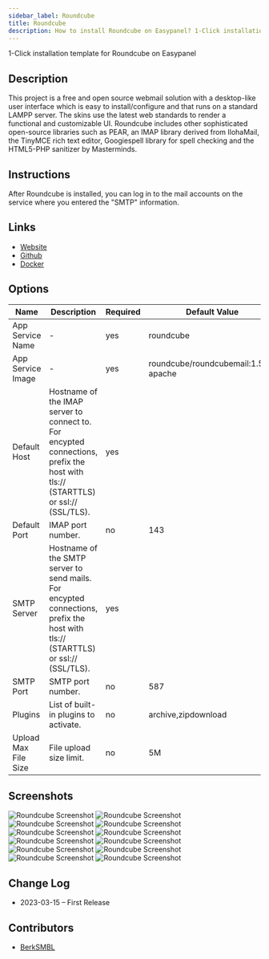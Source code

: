 ```yaml
---
sidebar_label: Roundcube
title: Roundcube
description: How to install Roundcube on Easypanel? 1-Click installation template for Roundcube on Easypanel
---
```


<!-- generated -->

1-Click installation template for Roundcube on Easypanel

## Description

This project is a free and open source webmail solution with a desktop-like user interface which is easy to install/configure and that runs on a standard LAMPP server. The skins use the latest web standards to render a functional and customizable UI. Roundcube includes other sophisticated open-source libraries such as PEAR, an IMAP library derived from IlohaMail, the TinyMCE rich text editor, Googiespell library for spell checking and the HTML5-PHP sanitizer by Masterminds.

## Instructions

After Roundcube is installed, you can log in to the mail accounts on the service where you entered the &quot;SMTP&quot; information.

## Links

- [Website](https://roundcube.net/)
- [Github](https://github.com/roundcube/roundcubemail/)
- [Docker](https://hub.docker.com/r/roundcube/roundcubemail/)

## Options

Name | Description | Required | Default Value
-|-|-|-
App Service Name | - | yes | roundcube
App Service Image | - | yes | roundcube/roundcubemail:1.5.3-apache
Default Host | Hostname of the IMAP server to connect to. For encypted connections, prefix the host with tls:// (STARTTLS) or ssl:// (SSL/TLS). | yes | 
Default Port | IMAP port number. | no | 143
SMTP Server | Hostname of the SMTP server to send mails. For encypted connections, prefix the host with tls:// (STARTTLS) or ssl:// (SSL/TLS). | yes | 
SMTP Port | SMTP port number. | no | 587
Plugins | List of built-in plugins to activate. | no | archive,zipdownload
Upload Max File Size | File upload size limit. | no | 5M

## Screenshots

![Roundcube Screenshot](./assets/screenshot1.png)
![Roundcube Screenshot](./assets/screenshot10.png)
![Roundcube Screenshot](./assets/screenshot11.png)
![Roundcube Screenshot](./assets/screenshot12.png)
![Roundcube Screenshot](./assets/screenshot2.png)
![Roundcube Screenshot](./assets/screenshot3.png)
![Roundcube Screenshot](./assets/screenshot4.png)
![Roundcube Screenshot](./assets/screenshot5.png)
![Roundcube Screenshot](./assets/screenshot6.png)
![Roundcube Screenshot](./assets/screenshot7.png)
![Roundcube Screenshot](./assets/screenshot8.png)
![Roundcube Screenshot](./assets/screenshot9.png)

## Change Log

- 2023-03-15 – First Release

## Contributors

- [BerkSMBL](https://berksmbl.com)
